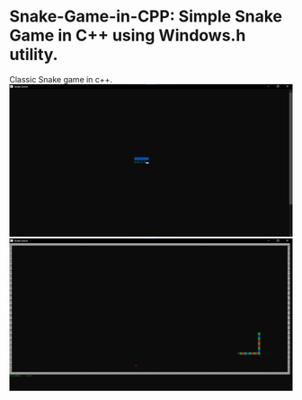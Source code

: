 # Snake-Game-in-CPP: Simple Snake Game in C++ using Windows.h utility.
Classic Snake game in c++.
![Start Menu](/StartMenu.png)
![Game Play](/Game.png)
